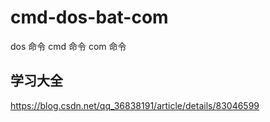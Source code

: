 # cmd-dos-bat-com
dos 命令 cmd 命令 com 命令

## 学习大全
https://blog.csdn.net/qq_36838191/article/details/83046599
